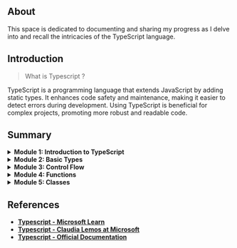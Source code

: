 ## About

This space is dedicated to documenting and sharing my progress as I delve into and recall the intricacies of the TypeScript language.

## Introduction

> What is Typescript ?

TypeScript is a programming language that extends JavaScript by adding static types. It enhances code safety and maintenance, making it easier to detect errors during development. Using TypeScript is beneficial for complex projects, promoting more robust and readable code.

## Summary

<details><summary><b>Module 1: Introduction to TypeScript</b></summary>

- 1.1 - What is TypeScript?
- 1.2 - Getting to Know the TypeScript Playground
- 1.3 - Setting up the Development Environment for TypeScript
- 1.4 - Understanding the tsconfig.json File
- 1.5 - Demo: First TypeScript Program – Hello World
- 1.6 - Why Use TypeScript? And, Next Steps!
</details>

<details><summary><b>Module 2: Basic Types</b></summary>

- 2.1 - Type Annotation
- 2.2 - Boolean
- 2.3 - Number & Bigint
- 2.4 - String
- 2.5 - Array
- 2.6 - Tuple
- 2.7 - Enum
- 2.8 - Unknown
- 2.9 - Any
- 2.10 - Void
- 2.11 - Null and Undefined
- 2.12 - Never
- 2.13 - Object
</details>

<details><summary><b>Module 3: Control Flow</b></summary>

- 3.1 - Conditional if...else
- 3.2 - Conditional switch... case
- 3.3 - Conditional for
- 3.4 - Conditional while
</details>

<details><summary><b>Module 4: Functions</b></summary>

- 4.1 - Introduction to Functions
- 4.2 - Optional Parameters
- 4.3 - Default Parameters
- 4.4 - Rest Parameters
- 4.5 - Usage of 'this' and Arrow Functions
- 4.6 - this Parameters
- 4.7 - this Parameters in Callbacks
- 4.8 - Function Overloadings
</details>

<details><summary><b>Module 5: Classes</b></summary>

- 5.1 - Introduction to Classes
- 5.2 - Access Modifiers in TypeScript
- 5.3 - Readonly Modifiers
- 5.4 - Usage of Getters & Setters
- 5.5 - Inheritance
</details>

## References

- **[Typescript - Microsoft Learn](https://learn.microsoft.com/en-us/training/paths/build-javascript-applications-typescript/?WT.mc_id=javascript-23355-gllemos)**
- **[Typescript - Claudia Lemos at Microsoft](https://www.youtube.com/watch?v=u7K1sdnCv5Y&list=PLb2HQ45KP0Wsk-p_0c6ImqBAEFEY-LU9H&index=1&ab_channel=GlauciaLemos)**
- **[Typescript - Official Documentation](https://www.typescriptlang.org/docs/handbook/intro.html)**
